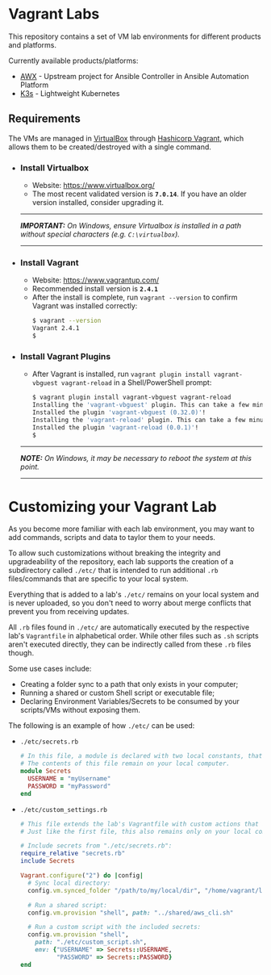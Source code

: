 # Vagrant Labs
This repository contains a set of VM lab environments for different products and platforms.

Currently available products/platforms:
- [AWX](awx) - Upstream project for Ansible Controller in Ansible Automation Platform
- [K3s](k3s) - Lightweight Kubernetes

## Requirements
The VMs are managed in [VirtualBox](https://www.virtualbox.org/) through [Hashicorp Vagrant](https://www.vagrantup.com/), which allows them to be created/destroyed with a single command.

- ### Install Virtualbox
  - Website: https://www.virtualbox.org/
  - The most recent validated version is **`7.0.14`**. If you have an older version installed, consider upgrading it.
  ---
  ***IMPORTANT:** On Windows, ensure Virtualbox is installed in a path without special characters (e.g. `C:\virtualbox`).*

  ---
- ### Install Vagrant
  - Website: https://www.vagrantup.com/
  - Recommended install version is **`2.4.1`**
  - After the install is complete, run `vagrant --version` to confirm Vagrant was installed correctly:
    ```bash
    $ vagrant --version
    Vagrant 2.4.1
    $
    ```
- ### Install Vagrant Plugins
  - After Vagrant is installed, run `vagrant plugin install vagrant-vbguest vagrant-reload` in a Shell/PowerShell prompt:
    ```bash
    $ vagrant plugin install vagrant-vbguest vagrant-reload
    Installing the 'vagrant-vbguest' plugin. This can take a few minutes...
    Installed the plugin 'vagrant-vbguest (0.32.0)'!
    Installing the 'vagrant-reload' plugin. This can take a few minutes...
    Installed the plugin 'vagrant-reload (0.0.1)'!
    $
    ```
  ---
  ***NOTE:** On Windows, it may be necessary to reboot the system at this point.*

  ---

# Customizing your Vagrant Lab
As you become more familiar with each lab environment, you may want to add commands, scripts and data to taylor them to your needs.

To allow such customizations without breaking the integrity and upgradeability of the repository, each lab supports the creation of a subdirectory called `./etc/` that is intended to run additional `.rb` files/commands that are specific to your local system.

Everything that is added to a lab's `./etc/` remains on your local system and is never uploaded, so you don't need to worry about merge conflicts that prevent you from receiving updates.

All `.rb` files found in `./etc/` are automatically executed by the respective lab's `Vagrantfile` in alphabetical order. While other files such as `.sh` scripts aren't executed directly, they can be indirectly called from these `.rb` files though.

Some use cases include:
- Creating a folder sync to a path that only exists in your computer;
- Running a shared or custom Shell script or executable file;
- Declaring Environment Variables/Secrets to be consumed by your scripts/VMs without exposing them.

The following is an example of how `./etc/` can be used:

- `./etc/secrets.rb`
  ```ruby
  # In this file, a module is declared with two local constants, that will be called by "./etc/custom_settings.rb".
  # The contents of this file remain on your local computer.
  module Secrets
    USERNAME = "myUsername"
    PASSWORD = "myPassword"
  end
  ```

- `./etc/custom_settings.rb`
  ```ruby
  # This file extends the lab's Vagrantfile with custom actions that are only relevant in your local context.
  # Just like the first file, this also remains only on your local computer.

  # Include secrets from "./etc/secrets.rb":
  require_relative "secrets.rb"
  include Secrets

  Vagrant.configure("2") do |config|
    # Sync local directory:
    config.vm.synced_folder "/path/to/my/local/dir", "/home/vagrant/localdir", type: "virtualbox"

    # Run a shared script:
    config.vm.provision "shell", path: "../shared/aws_cli.sh"

    # Run a custom script with the included secrets:
    config.vm.provision "shell",
      path: "./etc/custom_script.sh",
      env: {"USERNAME" => Secrets::USERNAME,
            "PASSWORD" => Secrets::PASSWORD}
  end
  ```

